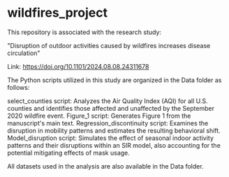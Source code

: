 # wildfires_project

This repository is associated with the research study:

"Disruption of outdoor activities caused by wildfires increases disease circulation"

Link: https://doi.org/10.1101/2024.08.08.24311678

The Python scripts utilized in this study are organized in the Data folder as follows:

select_counties script: Analyzes the Air Quality Index (AQI) for all U.S. counties and identifies those affected and unaffected by the September 2020 wildfire event.
Figure_1 script: Generates Figure 1 from the manuscript's main text.
Regression_discontinuity script: Examines the disruption in mobility patterns and estimates the resulting behavioral shift.
Model_disruption script: Simulates the effect of seasonal indoor activity patterns and their disruptions within an SIR model, also accounting for the potential mitigating effects of mask usage.

All datasets used in the analysis are also available in the Data folder.
